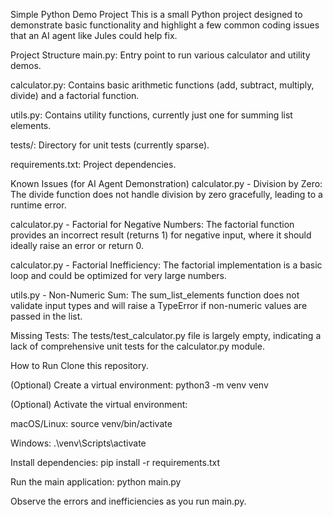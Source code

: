 Simple Python Demo Project
This is a small Python project designed to demonstrate basic functionality and highlight a few common coding issues that an AI agent like Jules could help fix.

Project Structure
main.py: Entry point to run various calculator and utility demos.

calculator.py: Contains basic arithmetic functions (add, subtract, multiply, divide) and a factorial function.

utils.py: Contains utility functions, currently just one for summing list elements.

tests/: Directory for unit tests (currently sparse).

requirements.txt: Project dependencies.

Known Issues (for AI Agent Demonstration)
calculator.py - Division by Zero: The divide function does not handle division by zero gracefully, leading to a runtime error.

calculator.py - Factorial for Negative Numbers: The factorial function provides an incorrect result (returns 1) for negative input, where it should ideally raise an error or return 0.

calculator.py - Factorial Inefficiency: The factorial implementation is a basic loop and could be optimized for very large numbers.

utils.py - Non-Numeric Sum: The sum_list_elements function does not validate input types and will raise a TypeError if non-numeric values are passed in the list.

Missing Tests: The tests/test_calculator.py file is largely empty, indicating a lack of comprehensive unit tests for the calculator.py module.

How to Run
Clone this repository.

(Optional) Create a virtual environment: python3 -m venv venv

(Optional) Activate the virtual environment:

macOS/Linux: source venv/bin/activate

Windows: .\venv\Scripts\activate

Install dependencies: pip install -r requirements.txt

Run the main application: python main.py

Observe the errors and inefficiencies as you run main.py.
